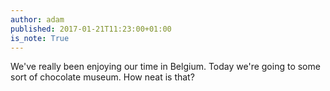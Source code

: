 ```yaml
---
author: adam
published: 2017-01-21T11:23:00+01:00
is_note: True
---
```


We've really been enjoying our time in Belgium. Today we're going to
some sort of chocolate museum. How neat is that?
